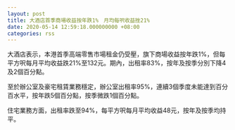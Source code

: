 ```yaml
---
layout: post
title: 大酒店首季商場收益按年跌1%　月均每呎收益挫21%
date: 2020-05-14 12:59:18.000000000 +08:00
categories: rss
---
```


大酒店表示，本港首季高端零售市場租金仍受壓，旗下商場收益按年跌1%，但每平方呎每月平均收益跌21%至132元。期內，出租率83%，按年及按季分別下降4及2個百分點。

至於辦公室及豪宅租賃業務穩定，辦公室出租率95%，連續3個季度未能達到百分百水平，按年跌5個百分點，按季微跌1個百分點。

住宅業務方面，出租率跌至94%，每平方呎每月平均收益48元，按年及按季均持平。
